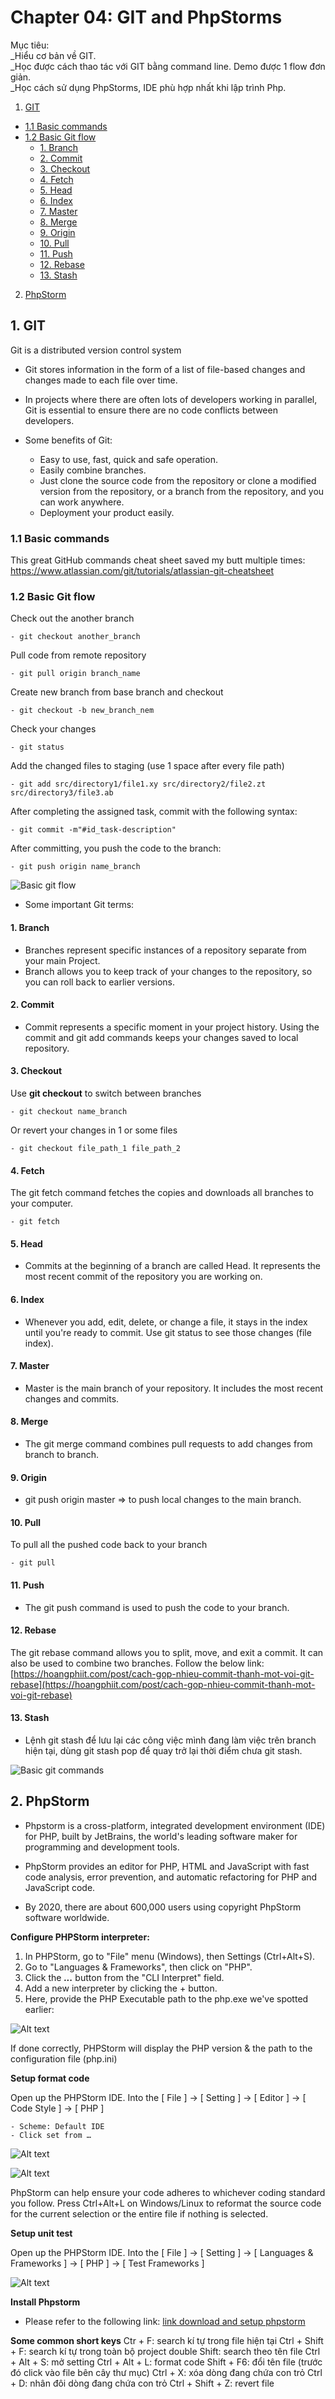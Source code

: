 # Chapter 04: GIT and PhpStorms

Mục tiêu:<br>
_Hiểu cơ bản về GIT.<br>
_Học được cách thao tác với GIT bằng command line. Demo được 1 flow đơn giản.<br>
_Học cách sử dụng PhpStorms, IDE phù hợp nhất khi lập trình Php.

1. [GIT](#1-git)
  - [1.1 Basic commands](#11-basic-commands)
  - [1.2 Basic Git flow](#12-basic-git-flow)
    - [1. Branch](#1-branch)
    - [2. Commit](#2-commit)
    - [3. Checkout](#3-checkout)
    - [4. Fetch](#4-fetch)
    - [5. Head](#5-head)
    - [6. Index](#6--index)
    - [7. Master](#7-master)
    - [8. Merge](#8-merge)
    - [9. Origin](#9-origin)
    - [10. Pull](#10-pull)
    - [11. Push](#11-push)
    - [12. Rebase](#12-rebase)
    - [13. Stash](#13-stash)

2. [PhpStorm](#2-phpstorm)


## 1. GIT

Git is a distributed version control system
- Git stores information in the form of a list of file-based changes and changes made to each file over time.

- In projects where there are often lots of developers working in parallel, 
Git is essential to ensure there are no code conflicts between developers.

- Some benefits of Git:
   - Easy to use, fast, quick and safe operation.
   - Easily combine branches.
   - Just clone the source code from the repository or clone a modified version from the repository, 
   or a branch from the repository, and you can work anywhere.
   - Deployment your product easily.

### 1.1 Basic commands

This great GitHub commands cheat sheet saved my butt multiple times:
<https://www.atlassian.com/git/tutorials/atlassian-git-cheatsheet>

### 1.2 Basic Git flow
Check out the another branch

    - git checkout another_branch

Pull code from remote repository

    - git pull origin branch_name

Create new branch from base branch and checkout

    - git checkout -b new_branch_nem

Check your changes

    - git status

Add the changed files to staging (use 1 space after every file path)

    - git add src/directory1/file1.xy src/directory2/file2.zt src/directory3/file3.ab

After completing the assigned task, commit with the following syntax:

    - git commit -m"#id_task-description"
    
After committing, you push the code to the branch:

    - git push origin name_branch


![Basic git flow](images/basic_git_flow.jpg?raw=true "Css")

- Some important Git terms:
#### 1. Branch
- Branches represent specific instances of a repository separate from your main Project.
- Branch allows you to keep track of your changes to the repository, so you can roll back to earlier versions.

#### 2. Commit
- Commit represents a specific moment in your project history. Using the commit and git add commands keeps your changes saved to local repository.

#### 3. Checkout
Use **git checkout** to switch between branches

    - git checkout name_branch

Or revert your changes in 1 or some files

    - git checkout file_path_1 file_path_2

#### 4. Fetch
The git fetch command fetches the copies and downloads all branches to your computer.

    - git fetch

#### 5. Head
- Commits at the beginning of a branch are called Head. 
It represents the most recent commit of the repository you are working on.

#### 6.  Index
- Whenever you add, edit, delete, or change a file, it stays in the index until you're ready to commit.
  Use git status to see those changes (file index).

#### 7. Master
- Master is the main branch of your repository. It includes the most recent changes and commits.

#### 8. Merge
- The git merge command combines pull requests to add changes from branch to branch.

#### 9. Origin
- git push origin master => to push local changes to the main branch.

#### 10. Pull
To pull all the pushed code back to your branch

    - git pull

#### 11. Push
- The git push command is used to push the code to your branch.

#### 12. Rebase
The git rebase command allows you to split, move, and exit a commit. It can also be used to combine two branches.
Follow the below link:
[https://hoangphiit.com/post/cach-gop-nhieu-commit-thanh-mot-voi-git-rebase](https://hoangphiit.com/post/cach-gop-nhieu-commit-thanh-mot-voi-git-rebase)

#### 13. Stash
- Lệnh git stash để lưu lại các công việc mình đang làm việc trên branch hiện tại, 
dùng git stash pop để quay trở lại thời điểm chưa git stash.

![Basic git commands](images/git_commands.jpg?raw=true "Css")


## 2. PhpStorm
- Phpstorm is a cross-platform, integrated development environment (IDE) for PHP, 
built by JetBrains, the world's leading software maker for programming and development tools.

- PhpStorm provides an editor for PHP, HTML and JavaScript with fast code analysis, 
error prevention, and automatic refactoring for PHP and JavaScript code.

- By 2020, there are about 600,000 users using copyright PhpStorm software worldwide.

**Configure PHPStorm interpreter:**

1. In PHPStorm, go to "File" menu (Windows), then Settings (Ctrl+Alt+S).
2. Go to "Languages & Frameworks", then click on "PHP".
3. Click the **_..._** button from the "CLI Interpret" field.
4. Add a new interpreter by clicking the + button.
5. Here, provide the PHP Executable path to the php.exe we've spotted earlier:

![Alt text](images/phpstorm.PNG)

If done correctly, PHPStorm will display the PHP version & the path to the configuration file (php.ini)

**Setup format code**

Open up the PHPStorm IDE. Into the [ File ] -> [ Setting ] -> [ Editor ] -> [ Code Style ] -> [ PHP ]
    
    - Scheme: Default IDE
    - Click set from …
    
![Alt text](images/format-code-phpstorm.PNG)

![Alt text](images/Cau-Hinh-PSR-2-Cho-PHPStorm.png)

PhpStorm can help ensure your code adheres to whichever coding standard you follow. 
Press Ctrl+Alt+L on Windows/Linux to reformat the source code for the current selection or the entire file if nothing is selected.

**Setup unit test**

Open up the PHPStorm IDE. Into the [ File ] -> [ Setting ] -> [ Languages & Frameworks ] -> [ PHP ] -> [ Test Frameworks ]

![Alt text](images/php-unit.PNG)

**Install Phpstorm**
- Please refer to the following link:
[link download and setup phpstorm](https://khophanmem24h.com/download-phpstorm-2019/)

**Some common short keys**
Ctr + F: search kí tự trong file hiện tại
Ctrl + Shift + F: search kí tự trong toàn bộ project
double Shift: search theo tên file
Ctrl + Alt + S: mở setting
Ctrl + Alt + L: format code
Shift + F6: đổi tên file (trước đó click vào file bên cây thư mục)
Ctrl + X: xóa dòng đang chứa con trỏ
Ctrl + D: nhân đôi dòng đang chứa con trỏ
Ctrl + Shift + Z: revert file
